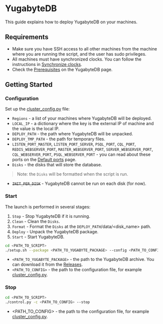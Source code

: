 # YugabyteDB

This guide explains how to deploy YugabyteDB on your machines.

## Requirements
+ Make sure you have SSH access to all other machines from the machine where you are running the script, and the user has sudo privileges.
+ All machines must have synchronized clocks. You can follow the instructions in [Synchronize clocks](https://www.digitalocean.com/community/tutorials/how-to-set-up-time-synchronization-on-ubuntu-20-04).
+ Check the [Prerequisites](https://docs.yugabyte.com/preview/deploy/manual-deployment/install-software/#prerequisites) on the YugabyteDB page.

## Getting Started

### Configuration
Set up the [cluster_config.py](cluster_config.py) file:
+ `Regions` - a list of your machines where YugabyteDB will be deployed.
+ `LOCAL_IP` - a dictionary where the key is the external IP of machine and the value is the local IP.
+ `DEPLOY_PATH` - the path where YugabyteDB will be unpacked.
+ `DEPLOY_TMP_PATH` - the path for temporary files.
+ `LISTEN_PORT_MASTER`, `LISTEN_PORT_SERVER`, `PSQL_PORT`,
`CQL_PORT`, `REDIS_WEBSERVER_PORT`, `MASTER_WEBSERVER_PORT`, 
`SERVER_WEBSERVER_PORT`, `CQL_WEBSERVER_PORT`, `PSQL_WEBSERVER_PORT` -
you can read about these ports on the [Default ports](https://docs.yugabyte.com/preview/reference/configuration/default-ports/) page.
+ `Disks` - the disks that will store the database.
> Note: the `Disks` will be formatted when the script is run.
+ ~~`INIT_PER_DISK`~~ - YugabyteDB cannot be run on each disk (for now).

### Start
The launch is performed in several stages:
1. `Stop` - Stop YugabyteDB if it is running.
2. `Clean` - Clean the `Disks`.
3. `Format` - Format the `Disks` at the `DEPLOY_PATH`/data/<disk_name> path.
4. `Deploy` - Unpack the YugabyteDB package.
5. `Start` - Start YugabyteDB.

```sh
cd <PATH_TO_SCRIPT>
./setup.sh --package <PATH_TO_YUGABYTE_PACKAGE> --config <PATH_TO_CONFIG>
```
+ `<PATH_TO_YUGABYTE_PACKAGE>` - the path to the YugabyteDB archive. You can download it from the [Releases](https://docs.yugabyte.com/preview/releases/).
+ `<PATH_TO_CONFIG>` - the path to the configuration file, for example [cluster_config.py](cluster_config.py).

### Stop
```sh
cd <PATH_TO_SCRIPT>
./control.py -c <PATH_TO_CONFIG> --stop
```
+ <PATH_TO_CONFIG> - the path to the configuration file, for example [cluster_config.py](cluster_config.py).

